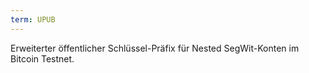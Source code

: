 ```yaml
---
term: UPUB
---
```


Erweiterter öffentlicher Schlüssel-Präfix für Nested SegWit-Konten im Bitcoin Testnet.